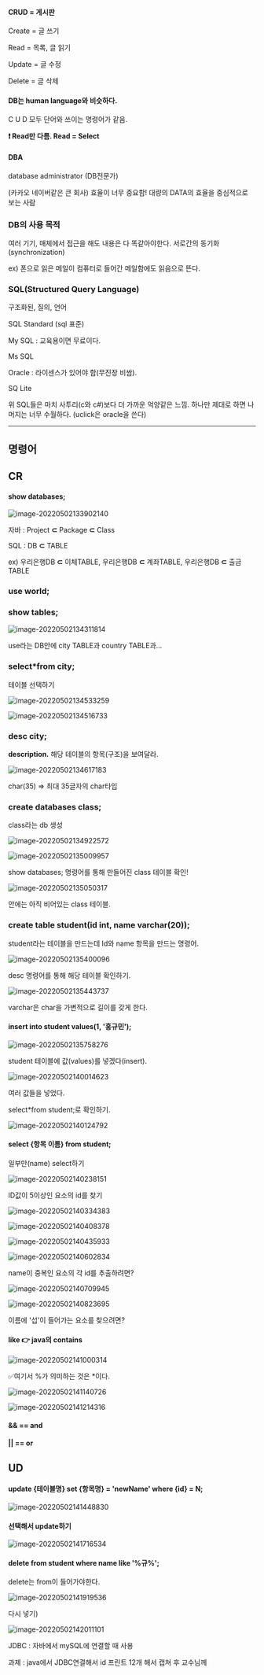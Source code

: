 #### CRUD = 게시판

Create = 글 쓰기

Read = 목록, 글 읽기

Update = 글 수정

Delete = 글 삭제



#### DB는 human language와 비슷하다.

C U D 모두 단어와 쓰이는 명령어가 같음.

**❗ Read만 다름. Read = Select**



#### DBA

database administrator (DB전문가)

(카카오 네이버같은 큰 회사) 효율이 너무 중요함! 대량의 DATA의 효율을 중심적으로 보는 사람



### DB의 사용 목적

여러 기기, 매체에서 접근을 해도 내용은 다 똑같아야한다.  서로간의 동기화(synchronization)

ex) 폰으로 읽은 메일이 컴퓨터로 들어간 메일함에도 읽음으로 뜬다.



### SQL(Structured Query Language)

구조화된, 질의, 언어

SQL Standard (sql 표준)



My SQL : 교육용이면 무료이다.

Ms SQL

Oracle : 라이센스가 있어야 함(무진장 비쌈).

SQ Lite

위 SQL들은 마치 사투리(c와 c#)보다 더 가까운 억양같은 느낌. 하나만 제대로 하면 나머지는 너무 수월하다. (uclick은 oracle을 쓴다) 



------

## 명령어

## CR

#### show databases;

![image-20220502133902140](../images/Untitled/image-20220502133902140.png)

자바 : Project **⊂** Package **⊂** Class

SQL : DB **⊂** TABLE

ex) 우리은행DB **⊂** 이체TABLE, 우리은행DB **⊂** 계좌TABLE, 우리은행DB **⊂** 출금TABLE



###   use world;

### show tables;

![image-20220502134311814](../images/Untitled/image-20220502134311814.png)



use라는 DB안에 city TABLE과 country TABLE과...



### select*from city;

테이블 선택하기

![image-20220502134533259](../images/Untitled/image-20220502134533259.png)

![image-20220502134516733](../images/Untitled/image-20220502134516733.png)



### desc city;

**description.** 해당 테이블의 항목(구조)을 보여달라.

![image-20220502134617183](../images/Untitled/image-20220502134617183.png)

char(35) => 최대 35글자의 char타입



### create databases class;

class라는 db 생성

![image-20220502134922572](../images/Untitled/image-20220502134922572.png)





![image-20220502135009957](../images/Untitled/image-20220502135009957.png)

show databases; 명령어를 통해 만들어진 class 테이블 확인!

![image-20220502135050317](../images/Untitled/image-20220502135050317.png)

안에는 아직 비어있는 class 테이블.



### create table student(id int, name varchar(20));

student라는 테이블을 만드는데 Id와 name 항목을 만드는 명령어.

![image-20220502135400096](../images/Untitled/image-20220502135400096.png)

desc 명령어를 통해 해당 테이블 확인하기.

![image-20220502135443737](../images/Untitled/image-20220502135443737.png)

varchar은 char을 가변적으로 길이를 갖게 한다.





#### insert into student values(1, '홍규민');

![image-20220502135758276](../images/Untitled/image-20220502135758276.png)

student 테이블에 값(values)를 넣겠다(insert). 

![image-20220502140014623](../images/Untitled/image-20220502140014623.png)

여러 값들을 넣었다.

select*from student;로 확인하기.

![image-20220502140124792](../images/Untitled/image-20220502140124792.png)



#### select {항목 이름} from student;

일부만(name) select하기

![image-20220502140238151](../images/Untitled/image-20220502140238151.png)

ID값이 5이상인 요소의 id를 찾기

![image-20220502140334383](../images/Untitled/image-20220502140334383.png)





![image-20220502140408378](../images/Untitled/image-20220502140408378.png)



![image-20220502140435933](../images/Untitled/image-20220502140435933.png)





![image-20220502140602834](../images/Untitled/image-20220502140602834.png)

name이 중복인 요소의 각 id를 추출하려면?

![image-20220502140709945](../images/Untitled/image-20220502140709945.png)



![image-20220502140823695](../images/Untitled/image-20220502140823695.png)

이름에 '섭'이 들어가는 요소를 찾으려면?

#### like 👉 java의 contains

![image-20220502141000314](../images/Untitled/image-20220502141000314.png)

✅여기서 %가 의미하는 것은 *이다.



![image-20220502141140726](../images/Untitled/image-20220502141140726.png)

![image-20220502141214316](../images/Untitled/image-20220502141214316.png)

#### && == and

#### || == or



## UD

#### update {테이블명} set {항목명} = 'newName' where {id} = N; 

![image-20220502141448830](../images/Untitled/image-20220502141448830.png)

#### 선택해서 update하기

![image-20220502141716534](../images/Untitled/image-20220502141716534.png)



#### delete from student where name like '%규%';

delete는 from이 들어가야한다.

![image-20220502141919536](../images/Untitled/image-20220502141919536.png)

다시 넣기)

![image-20220502142011101](../images/Untitled/image-20220502142011101.png)









JDBC : 자바에서 mySQL에 연결할 때 사용





과제 : java에서 JDBC연결해서 id 프린트 12개 해서 캡쳐 후 교수님께 